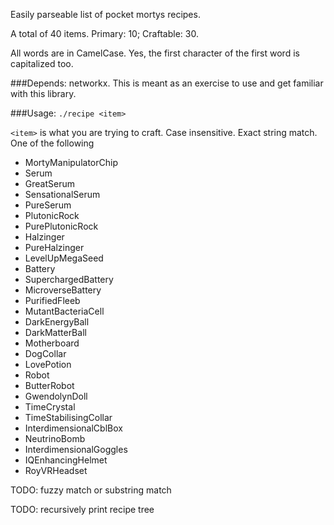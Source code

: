 Easily parseable list of pocket mortys recipes.

A total of 40 items. Primary: 10; Craftable: 30.

All words are in CamelCase. Yes, the first character of the first word is capitalized too. 

###Depends:
networkx. This is meant as an exercise to use and get familiar with this library.

###Usage:
`./recipe <item>`

`<item>` is what you are trying to craft. Case insensitive. Exact string match. One of the following

 - MortyManipulatorChip
 - Serum
 - GreatSerum
 - SensationalSerum
 - PureSerum
 - PlutonicRock
 - PurePlutonicRock
 - Halzinger
 - PureHalzinger
 - LevelUpMegaSeed
 - Battery
 - SuperchargedBattery
 - MicroverseBattery
 - PurifiedFleeb
 - MutantBacteriaCell
 - DarkEnergyBall
 - DarkMatterBall
 - Motherboard
 - DogCollar
 - LovePotion
 - Robot
 - ButterRobot
 - GwendolynDoll
 - TimeCrystal
 - TimeStabilisingCollar
 - InterdimensionalCblBox
 - NeutrinoBomb
 - InterdimensionalGoggles
 - IQEnhancingHelmet
 - RoyVRHeadset

TODO: fuzzy match or substring match

TODO: recursively print recipe tree
